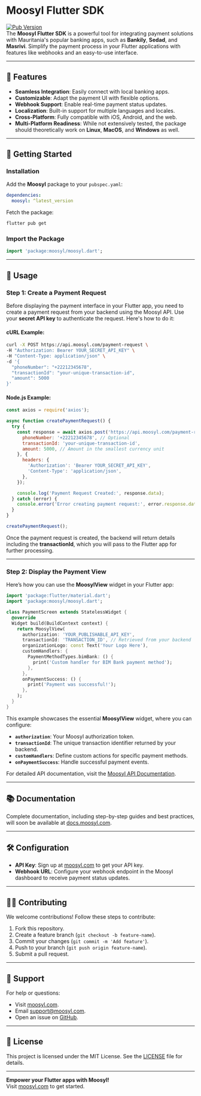 # Moosyl Flutter SDK

[![Pub Version](https://img.shields.io/pub/v/moosyl.svg)](https://pub.dev/packages/moosyl)  
The **Moosyl Flutter SDK** is a powerful tool for integrating payment solutions with Mauritania's popular banking apps, such as **Bankily**, **Sedad**, and **Masrivi**. Simplify the payment process in your Flutter applications with features like webhooks and an easy-to-use interface.

---

## 🌟 Features

- **Seamless Integration**: Easily connect with local banking apps.
- **Customizable**: Adapt the payment UI with flexible options.
- **Webhook Support**: Enable real-time payment status updates.
- **Localization**: Built-in support for multiple languages and locales.
- **Cross-Platform**: Fully compatible with iOS, Android, and the web.
- **Multi-Platform Readiness**: While not extensively tested, the package should theoretically work on **Linux**, **MacOS**, and **Windows** as well.

---

## 🚀 Getting Started

### Installation

Add the **Moosyl** package to your `pubspec.yaml`:

```yaml
dependencies:
  moosyl: ^latest_version
```

Fetch the package:

```bash
flutter pub get
```

### Import the Package

```dart
import 'package:moosyl/moosyl.dart';
```

---

## 📘 Usage

### Step 1: Create a Payment Request

Before displaying the payment interface in your Flutter app, you need to create a payment request from your backend using the Moosyl API. Use your **secret API key** to authenticate the request. Here's how to do it:

#### cURL Example:

```bash
curl -X POST https://api.moosyl.com/payment-request \
-H "Authorization: Bearer YOUR_SECRET_API_KEY" \
-H "Content-Type: application/json" \
-d '{
  "phoneNumber": "+22212345678",
  "transactionId": "your-unique-transaction-id",
  "amount": 5000
}'
```

#### Node.js Example:

```javascript
const axios = require('axios');

async function createPaymentRequest() {
  try {
    const response = await axios.post('https://api.moosyl.com/payment-request', {
      phoneNumber: '+22212345678', // Optional
      transactionId: 'your-unique-transaction-id',
      amount: 5000, // Amount in the smallest currency unit
    }, {
      headers: {
        'Authorization': 'Bearer YOUR_SECRET_API_KEY',
        'Content-Type': 'application/json',
      },
    });

    console.log('Payment Request Created:', response.data);
  } catch (error) {
    console.error('Error creating payment request:', error.response.data);
  }
}

createPaymentRequest();
```

Once the payment request is created, the backend will return details including the **transactionId**, which you will pass to the Flutter app for further processing.

---

### Step 2: Display the Payment View

Here’s how you can use the **MoosylView** widget in your Flutter app:

```dart
import 'package:flutter/material.dart';
import 'package:moosyl/moosyl.dart';

class PaymentScreen extends StatelessWidget {
  @override
  Widget build(BuildContext context) {
    return MoosylView(
      authorization: 'YOUR_PUBLISHABLE_API_KEY',
      transactionId: 'TRANSACTION_ID', // Retrieved from your backend
      organizationLogo: const Text('Your Logo Here'),
      customHandlers: {
        PaymentMethodTypes.bimBank: () {
          print('Custom handler for BIM Bank payment method');
        },
      },
      onPaymentSuccess: () {
        print('Payment was successful!');
      },
    );
  }
}
```

This example showcases the essential **MoosylView** widget, where you can configure:

- **`authorization`**: Your Moosyl authorization token.
- **`transactionId`**: The unique transaction identifier returned by your backend.
- **`customHandlers`**: Define custom actions for specific payment methods.
- **`onPaymentSuccess`**: Handle successful payment events.

For detailed API documentation, visit the [Moosyl API Documentation](https://pub.dev/documentation/moosyl/latest/moosyl/moosyl-library.html).

---

## 📚 Documentation

Complete documentation, including step-by-step guides and best practices, will soon be available at [docs.moosyl.com](https://docs.moosyl.com).

---

## 🛠️ Configuration

- **API Key**: Sign up at [moosyl.com](https://moosyl.com) to get your API key.
- **Webhook URL**: Configure your webhook endpoint in the Moosyl dashboard to receive payment status updates.

---

## 🧑‍💻 Contributing

We welcome contributions! Follow these steps to contribute:

1. Fork this repository.  
2. Create a feature branch (`git checkout -b feature-name`).  
3. Commit your changes (`git commit -m 'Add feature'`).  
4. Push to your branch (`git push origin feature-name`).  
5. Submit a pull request.  

---

## 🤝 Support

For help or questions:

- Visit [moosyl.com](https://moosyl.com).  
- Email support@moosyl.com.  
- Open an issue on [GitHub](https://github.com/moosyl/flutter-sdk).

---

## 📜 License

This project is licensed under the MIT License. See the [LICENSE](LICENSE) file for details.

---

**Empower your Flutter apps with Moosyl!**  
Visit [moosyl.com](https://moosyl.com) to get started.
